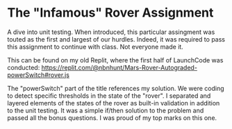 # The "Infamous" Rover Assignment
A dive into unit testing. When introduced, this particular assingment was touted as the first and largest of our hurdles. Indeed, it was required to pass this assignment to continue with class. Not everyone made it.

This can be found on my old Replit, where the first half of LaunchCode was conducted: https://replit.com/@nbnhunt/Mars-Rover-Autograded-powerSwitch#rover.js

The "powerSwitch" part of the title references my solution. We were coding to detect specific thresholds in the state of the "rover". I separated and layered elements of the states of the rover as built-in validation in addition to the unit testing. It was a simple if/then solution to the problem and passed all the bonus questions. I was proud of my top marks on this one.
